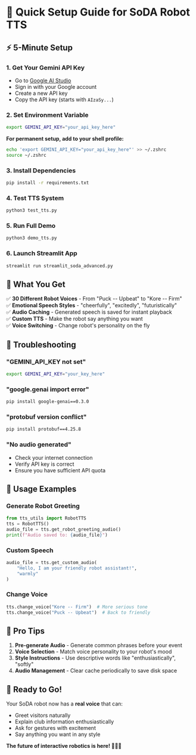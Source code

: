 # 🚀 Quick Setup Guide for SoDA Robot TTS

## ⚡ **5-Minute Setup**

### 1. **Get Your Gemini API Key**
- Go to [Google AI Studio](https://aistudio.google.com/)
- Sign in with your Google account
- Create a new API key
- Copy the API key (starts with `AIzaSy...`)

### 2. **Set Environment Variable**
```bash
export GEMINI_API_KEY="your_api_key_here"
```

**For permanent setup, add to your shell profile:**
```bash
echo 'export GEMINI_API_KEY="your_api_key_here"' >> ~/.zshrc
source ~/.zshrc
```

### 3. **Install Dependencies**
```bash
pip install -r requirements.txt
```

### 4. **Test TTS System**
```bash
python3 test_tts.py
```

### 5. **Run Full Demo**
```bash
python3 demo_tts.py
```

### 6. **Launch Streamlit App**
```bash
streamlit run streamlit_soda_advanced.py
```

## 🎯 **What You Get**

✅ **30 Different Robot Voices** - From "Puck -- Upbeat" to "Kore -- Firm"  
✅ **Emotional Speech Styles** - "cheerfully", "excitedly", "futuristically"  
✅ **Audio Caching** - Generated speech is saved for instant playback  
✅ **Custom TTS** - Make the robot say anything you want  
✅ **Voice Switching** - Change robot's personality on the fly  

## 🔧 **Troubleshooting**

### **"GEMINI_API_KEY not set"**
```bash
export GEMINI_API_KEY="your_key_here"
```

### **"google.genai import error"**
```bash
pip install google-genai==0.3.0
```

### **"protobuf version conflict"**
```bash
pip install protobuf==4.25.8
```

### **"No audio generated"**
- Check your internet connection
- Verify API key is correct
- Ensure you have sufficient API quota

## 📱 **Usage Examples**

### **Generate Robot Greeting**
```python
from tts_utils import RobotTTS
tts = RobotTTS()
audio_file = tts.get_robot_greeting_audio()
print(f"Audio saved to: {audio_file}")
```

### **Custom Speech**
```python
audio_file = tts.get_custom_audio(
    "Hello, I am your friendly robot assistant!", 
    "warmly"
)
```

### **Change Voice**
```python
tts.change_voice("Kore -- Firm")  # More serious tone
tts.change_voice("Puck -- Upbeat")  # Back to friendly
```

## 🌟 **Pro Tips**

1. **Pre-generate Audio** - Generate common phrases before your event
2. **Voice Selection** - Match voice personality to your robot's mood
3. **Style Instructions** - Use descriptive words like "enthusiastically", "softly"
4. **Audio Management** - Clear cache periodically to save disk space

## 🎉 **Ready to Go!**

Your SoDA robot now has a **real voice** that can:
- Greet visitors naturally
- Explain club information enthusiastically  
- Ask for gestures with excitement
- Say anything you want in any style

**The future of interactive robotics is here! 🤖🎤✨**
